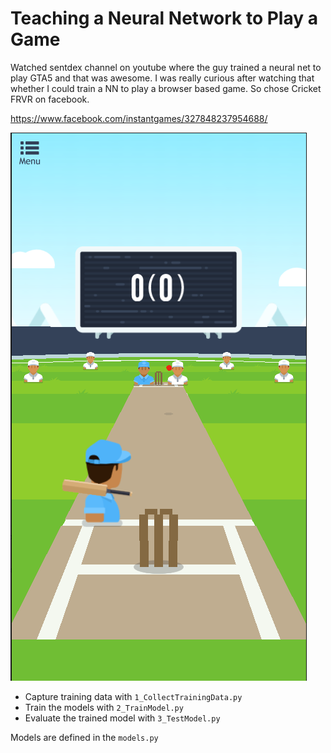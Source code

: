# Teaching a Neural Network to Play a Game

Watched sentdex channel on youtube where the guy trained a neural net to play GTA5 and that was awesome. I was really curious after watching that whether I could train a NN to play a browser based game. So chose Cricket FRVR on facebook.

https://www.facebook.com/instantgames/327848237954688/

![Alt Cricket FRVR Preview](/images/game_preview.png)

* Capture training data with <code>1_CollectTrainingData.py</code>
* Train the models with <code>2_TrainModel.py</code>
* Evaluate the trained model with <code>3_TestModel.py</code>

Models are defined in the <code>models.py</code>
